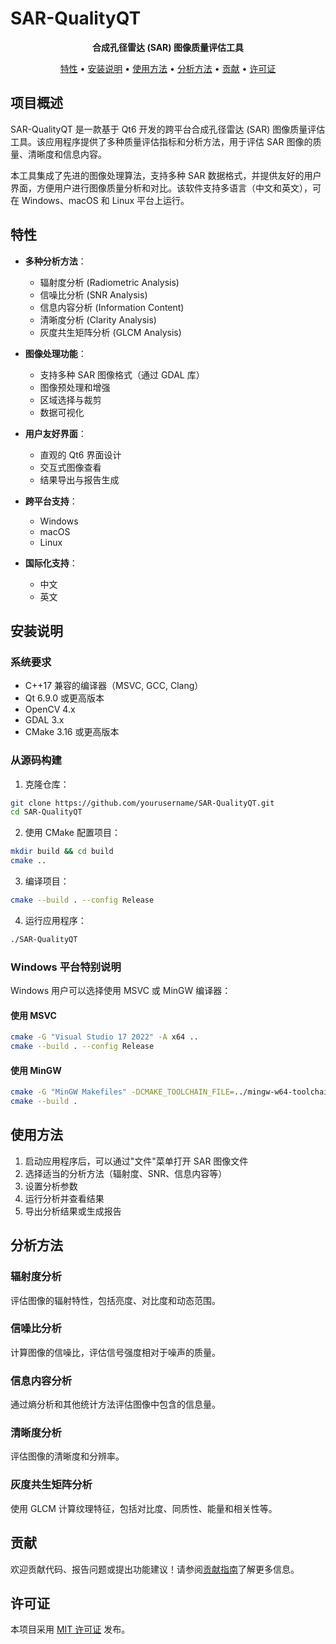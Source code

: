 # SAR-QualityQT

<div align="center">
    <p>
        <b>合成孔径雷达 (SAR) 图像质量评估工具</b>
    </p>
    <p>
        <a href="#特性">特性</a> •
        <a href="#安装说明">安装说明</a> •
        <a href="#使用方法">使用方法</a> •
        <a href="#分析方法">分析方法</a> •
        <a href="#贡献">贡献</a> •
        <a href="#许可证">许可证</a>
    </p>
</div>

## 项目概述

SAR-QualityQT 是一款基于 Qt6 开发的跨平台合成孔径雷达 (SAR) 图像质量评估工具。该应用程序提供了多种质量评估指标和分析方法，用于评估 SAR 图像的质量、清晰度和信息内容。

本工具集成了先进的图像处理算法，支持多种 SAR 数据格式，并提供友好的用户界面，方便用户进行图像质量分析和对比。该软件支持多语言（中文和英文），可在 Windows、macOS 和 Linux 平台上运行。

## 特性

- **多种分析方法**：
  - 辐射度分析 (Radiometric Analysis)
  - 信噪比分析 (SNR Analysis)
  - 信息内容分析 (Information Content)
  - 清晰度分析 (Clarity Analysis)
  - 灰度共生矩阵分析 (GLCM Analysis)

- **图像处理功能**：
  - 支持多种 SAR 图像格式（通过 GDAL 库）
  - 图像预处理和增强
  - 区域选择与裁剪
  - 数据可视化

- **用户友好界面**：
  - 直观的 Qt6 界面设计
  - 交互式图像查看
  - 结果导出与报告生成

- **跨平台支持**：
  - Windows
  - macOS
  - Linux

- **国际化支持**：
  - 中文
  - 英文

## 安装说明

### 系统要求

- C++17 兼容的编译器（MSVC, GCC, Clang）
- Qt 6.9.0 或更高版本
- OpenCV 4.x
- GDAL 3.x
- CMake 3.16 或更高版本

### 从源码构建

1. 克隆仓库：

```bash
git clone https://github.com/yourusername/SAR-QualityQT.git
cd SAR-QualityQT
```

2. 使用 CMake 配置项目：

```bash
mkdir build && cd build
cmake ..
```

3. 编译项目：

```bash
cmake --build . --config Release
```

4. 运行应用程序：

```bash
./SAR-QualityQT
```

### Windows 平台特别说明

Windows 用户可以选择使用 MSVC 或 MinGW 编译器：

#### 使用 MSVC

```bash
cmake -G "Visual Studio 17 2022" -A x64 ..
cmake --build . --config Release
```

#### 使用 MinGW

```bash
cmake -G "MinGW Makefiles" -DCMAKE_TOOLCHAIN_FILE=../mingw-w64-toolchain.cmake ..
cmake --build .
```

## 使用方法

1. 启动应用程序后，可以通过"文件"菜单打开 SAR 图像文件
2. 选择适当的分析方法（辐射度、SNR、信息内容等）
3. 设置分析参数
4. 运行分析并查看结果
5. 导出分析结果或生成报告

## 分析方法

### 辐射度分析

评估图像的辐射特性，包括亮度、对比度和动态范围。

### 信噪比分析

计算图像的信噪比，评估信号强度相对于噪声的质量。

### 信息内容分析

通过熵分析和其他统计方法评估图像中包含的信息量。

### 清晰度分析

评估图像的清晰度和分辨率。

### 灰度共生矩阵分析

使用 GLCM 计算纹理特征，包括对比度、同质性、能量和相关性等。

## 贡献

欢迎贡献代码、报告问题或提出功能建议！请参阅[贡献指南](docs/CONTRIBUTING.md)了解更多信息。

## 许可证

本项目采用 [MIT 许可证](LICENSE) 发布。
